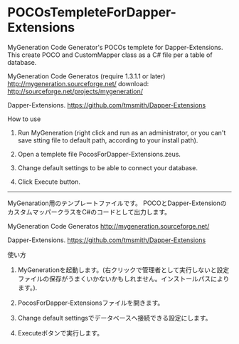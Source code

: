 POCOsTempleteForDapper-Extensions
======================

MyGeneration Code Generator's POCOs templete for Dapper-Extensions.
This create POCO and CustomMapper class as a C# file per a table of database.

MyGeneration Code Generatos (require 1.3.1.1 or later)
http://mygeneration.sourceforge.net/
download: http://sourceforge.net/projects/mygeneration/

Dapper-Extensions.
https://github.com/tmsmith/Dapper-Extensions

How to use

1. Run MyGeneration (right click and run as an administrator, or you can't save stting file to default path, according to your install path).

2. Open a templete file PocosForDapper-Extensions.zeus.

3. Change default settings to be able to connect your database.

4. Click Execute button.

-----

MyGenaration用のテンプレートファイルです。
POCOとDapper-ExtensionのカスタムマッパークラスをC#のコードとして出力します。

MyGeneration Code Generatos
http://mygeneration.sourceforge.net/

Dapper-Extensions.
https://github.com/tmsmith/Dapper-Extensions

使い方

1. MyGenerationを起動します。(右クリックで管理者として実行しないと設定ファイルの保存がうまくいかないかもしれません。インストールパスによります。).

2. PocosForDapper-Extensionsファイルを開きます。

3. Change default settingsでデータベースへ接続できる設定にします。

4. Executeボタンで実行します。
